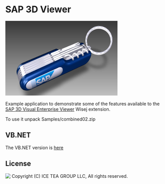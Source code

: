 SAP 3D Viewer
====

<img src="../Support/Images/3DSAPViewer.png" width="350" height="233">

Example application to demonstrate some of the features available to the [SAP 3D Visual Enterprise Viewer](https://wiki.scn.sap.com/wiki/display/SVE/SAP+3D+Visual+Enterprise+Viewer) Wisej extension.

To use it unpack Samples/combined02.zip 

VB.NET
------
The VB.NET version is [here](https://github.com/iceteagroup/wisej-examples-vb/tree/main/SAP3DViewer)

License
-------
<img src="http://iceteagroup.com/wp-content/uploads/2017/01/Square-64x64-trasp.png" height="20" align="top"> Copyright (C) ICE TEA GROUP LLC, All rights reserved.
